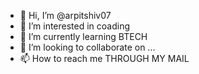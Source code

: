 - 👋 Hi, I’m @arpitshiv07
- 👀 I’m interested in coading
- 🌱 I’m currently learning BTECH 
- 💞️ I’m looking to collaborate on ...
- 📫 How to reach me THROUGH MY MAIL

<!---
arpitshiv07/arpitshiv07 is a ✨ special ✨ repository because its `README.md` (this file) appears on your GitHub profile.
You can click the Preview link to take a look at your changes.
--->
